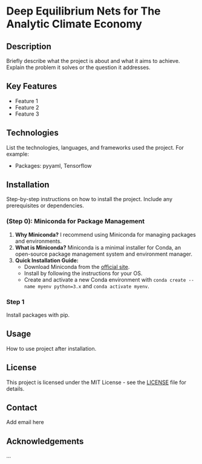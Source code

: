 # Deep Equilibrium Nets for The Analytic Climate Economy

## Description

Briefly describe what the project is about and what it aims to achieve. Explain the problem it solves or the question it addresses.

## Key Features

- Feature 1
- Feature 2
- Feature 3

## Technologies

List the technologies, languages, and frameworks used the project. For example:

- Packages: pyyaml, Tensorflow

## Installation

Step-by-step instructions on how to install the project. Include any prerequisites or dependencies.

### (Step 0): Miniconda for Package Management

1. **Why Miniconda?** I recommend using Miniconda for managing packages and environments.
2. **What is Miniconda?** Miniconda is a minimal installer for Conda, an open-source package management system and environment manager.
3. **Quick Installation Guide:**
   - Download Miniconda from the [official site](https://docs.conda.io/projects/miniconda/en/latest/).
   - Install by following the instructions for your OS.
   - Create and activate a new Conda environment with `conda create --name myenv python=3.x` and `conda activate myenv`.

### Step 1

Install packages with pip.

## Usage

How to use project after installation.

## License

This project is licensed under the MIT License - see the [LICENSE](LICENSE) file for details.

## Contact

Add email here

## Acknowledgements

...
